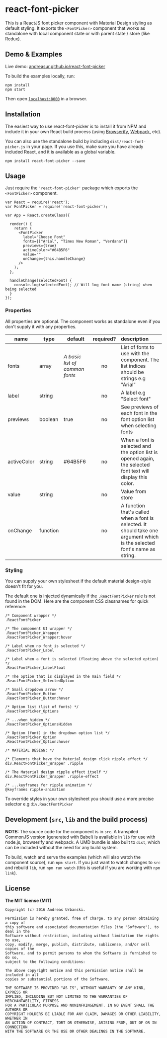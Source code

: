 # react-font-picker

This is a ReactJS font picker component with Material Design styling as default styling. It exports the `<FontPicker>` component that works as standalone with local component state or with parent state / store (like Redux).

## Demo & Examples

Live demo: [andreasur.github.io/react-font-picker](http://andreasur.github.io/react-font-picker/)

To build the examples locally, run:

```
npm install
npm start
```

Then open [`localhost:8000`](http://localhost:8000) in a browser.


## Installation

The easiest way to use react-font-picker is to install it from NPM and include it in your own React build process (using [Browserify](http://browserify.org), [Webpack](http://webpack.github.io/), etc).

You can also use the standalone build by including `dist/react-font-picker.js` in your page. If you use this, make sure you have already included React, and it is available as a global variable.

```
npm install react-font-picker --save
```

## Usage

Just require the `'react-font-picker'` package which exports the `<FontPicker>` component.

```
var React = require('react');
var FontPicker = require('react-font-picker');

var App = React.createClass({

  render() {
    return (
      <FontPicker
        label="Choose Font"
        fonts={["Arial", "Times New Roman", "Verdana"]}
        previews={true}
        activeColor="#64B5F6"
        value=""
        onChange={this.handleChange}
      />
    );
  },

  handleChange(selectedFont) {
    console.log(selectedFont); // Will log font name (string) when being selected
  }
});
```

### Properties

All properties are optional. The component works as standalone even if you don't supply it with any properties.

| name   | type  | default  | required?  | description |
|--------|-------|----------|:----------:|:-------------|
| fonts  | array  | *A basic list of common fonts*  | no  | List of fonts to use with the component. The list indices should be strings e.g "Arial"  |
| label  | string  |   | no  | A label e.g "Select font"  |
| previews  | boolean  | true  | no  | See previews of each font in the font option list when selecting fonts  |
| activeColor  | string  | #64B5F6  | no  | When a font is selected and the option list is opened again, the selected font text will display this color.  |
| value  | string  |   | no  | Value from store  |
| onChange  | function  |   | no  | A function that's called when a font is selected. It should take one argument which is the selected font's name as string.  |

### Styling

You can supply your own stylesheet if the default material design-style doesn't fit for you.

The default one is injected dynamically if the `.ReactFontPicker` rule is not found in the DOM. Here are the component CSS classnames for quick reference:

```
/* Component wrapper */
.ReactFontPicker

/* The component UI wrapper */
.ReactFontPicker_Wrapper
.ReactFontPicker_Wrapper:hover

/* Label when no font is selected */
.ReactFontPicker_Label

/* Label when a font is selected (floating above the selected option) */
.ReactFontPicker_LabelFloat

/* The option that is displayed in the main field */
.ReactFontPicker_SelectedOption

/* Small dropdown arrow */
.ReactFontPicker_Button
.ReactFontPicker_Button:hover

/* Option list (list of fonts) */
.ReactFontPicker_Options

/* ...when hidden */
.ReactFontPicker_OptionsHidden

/* Option (font) in the dropdown option list */
.ReactFontPicker_Option
.ReactFontPicker_Option:hover

/* MATERIAL DESIGN: */

/* Elements that have the Material design click ripple effect */
div.ReactFontPicker_Wrapper .ripple

/* The Material design ripple effect itself */
div.ReactFontPicker_Wrapper .ripple-effect

/* ...keyframes for ripple animation */
@keyframes ripple-animation
```

To override styles in your own stylesheet you should use a more precise selector e.g `div.ReactFontPicker`

## Development (`src`, `lib` and the build process)

**NOTE:** The source code for the component is in `src`. A transpiled CommonJS version (generated with Babel) is available in `lib` for use with node.js, browserify and webpack. A UMD bundle is also built to `dist`, which can be included without the need for any build system.

To build, watch and serve the examples (which will also watch the component source), run `npm start`. If you just want to watch changes to `src` and rebuild `lib`, run `npm run watch` (this is useful if you are working with `npm link`).

## License

**The MIT license (MIT)**
```
Copyright (c) 2016 Andreas Urbanski.

Permission is hereby granted, free of charge, to any person obtaining a copy of
this software and associated documentation files (the "Software"), to deal in the
Software without restriction, including without limitation the rights to use,
copy, modify, merge, publish, distribute, sublicense, and/or sell copies of the
Software, and to permit persons to whom the Software is furnished to do so,
subject to the following conditions:

The above copyright notice and this permission notice shall be included in all
copies or substantial portions of the Software.

THE SOFTWARE IS PROVIDED "AS IS", WITHOUT WARRANTY OF ANY KIND, EXPRESS OR
IMPLIED, INCLUDING BUT NOT LIMITED TO THE WARRANTIES OF MERCHANTABILITY, FITNESS
FOR A PARTICULAR PURPOSE AND NONINFRINGEMENT. IN NO EVENT SHALL THE AUTHORS OR
COPYRIGHT HOLDERS BE LIABLE FOR ANY CLAIM, DAMAGES OR OTHER LIABILITY, WHETHER IN
AN ACTION OF CONTRACT, TORT OR OTHERWISE, ARISING FROM, OUT OF OR IN CONNECTION
WITH THE SOFTWARE OR THE USE OR OTHER DEALINGS IN THE SOFTWARE.

```
